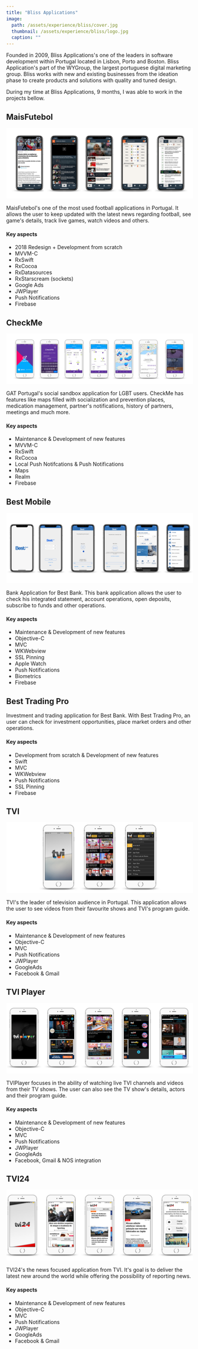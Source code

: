 ```yaml
---
title: "Bliss Applications"
image: 
  path: /assets/experience/bliss/cover.jpg
  thumbnail: /assets/experience/bliss/logo.jpg
  caption: ""
---
```


Founded in 2009, Bliss Applications's one of the leaders in software development within Portugal located in Lisbon, Porto and Boston. Bliss Application's part of the WYGroup, the largest portuguese digital marketing group. Bliss works with new and existing businesses from the ideation phase to create products and solutions with quality and tuned design.

During my time at Bliss Applications, 9 months, I was able to work in the projects bellow.

## MaisFutebol

![](https://github.com/pedrommcarrasco/pedrommcarrasco.github.io/blob/master/assets/experience/bliss/maisfutebol_cover.jpg?raw=true)

MaisFutebol's one of the most used football applications in Portugal. It allows the user to keep updated with the latest news regarding football, see game's details, track live games, watch videos and others.

#### Key aspects
* 2018 Redesign + Development from scratch
* MVVM-C
* RxSwift
* RxCocoa
* RxDatasources
* RxStarscream (sockets)
* Google Ads
* JWPlayer
* Push Notifications
* Firebase

## CheckMe
![](https://github.com/pedrommcarrasco/pedrommcarrasco.github.io/blob/master/assets/experience/bliss/checkme_cover.jpg?raw=true)

GAT Portugal's social sandbox application for LGBT users. CheckMe has features like maps filled with socialization and prevention places, medication management, partner's notifications, history of partners, meetings and much more.

#### Key aspects
* Maintenance & Development of new features
* MVVM-C
* RxSwift
* RxCocoa
* Local Push Notifcations & Push Notifications
* Maps
* Realm
* Firebase

## Best Mobile
![](https://github.com/pedrommcarrasco/pedrommcarrasco.github.io/blob/master/assets/experience/bliss/bestmobile_cover.jpg?raw=true)

Bank Application for Best Bank. This bank application allows the user to check his integrated statement, account operations, open deposits, subscribe to funds and other operations. 

#### Key aspects
* Maintenance & Development of new features
* Objective-C
* MVC
* WKWebview
* SSL Pinning
* Apple Watch
* Push Notifications
* Biometrics
* Firebase

## Best Trading Pro
Investment and trading application for Best Bank. With Best Trading Pro, an user can check for investment opportunities, place market orders and other operations.

#### Key aspects
* Development from scratch & Development of new features
* Swift
* MVC
* WKWebview
* Push Notifications
* SSL Pinning
* Firebase

## TVI
![](https://github.com/pedrommcarrasco/pedrommcarrasco.github.io/blob/master/assets/experience/bliss/tvi_cover.jpg?raw=true)

TVI's the leader of television audience in Portugal. This application allows the user to see videos from their favourite shows and TVI's program guide.

#### Key aspects
* Maintenance & Development of new features
* Objective-C
* MVC
* Push Notifications
* JWPlayer
* GoogleAds
* Facebook & Gmail

## TVI Player
![](https://github.com/pedrommcarrasco/pedrommcarrasco.github.io/blob/master/assets/experience/bliss/tviplayer_cover.jpg?raw=true)

TVIPlayer focuses in the ability of watching live TVI channels and videos from their TV shows. The user can also see the TV show's details, actors and their program guide.

#### Key aspects
* Maintenance & Development of new features
* Objective-C
* MVC
* Push Notifications
* JWPlayer
* GoogleAds
* Facebook, Gmail & NOS integration

## TVI24
![](https://github.com/pedrommcarrasco/pedrommcarrasco.github.io/blob/master/assets/experience/bliss/tvi24_cover.jpg?raw=true)

TVI24's the news focused application from TVI. It's goal is to deliver the latest new around the world while offering the possibility of reporting news.

#### Key aspects
* Maintenance & Development of new features
* Objective-C
* MVC
* Push Notifications
* JWPlayer
* GoogleAds
* Facebook & Gmail
